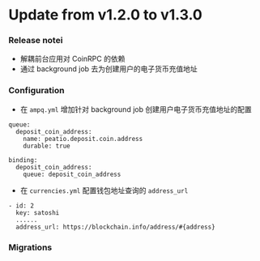 Update from v1.2.0 to v1.3.0
===

### Release notei

- 解耦前台应用对 CoinRPC 的依赖
- 通过 background job 去为创建用户的电子货币充值地址


### Configuration

- 在 `ampq.yml` 增加针对 background job 创建用户电子货币充值地址的配置

```
queue:
  deposit_coin_address:
    name: peatio.deposit.coin.address
    durable: true

binding:
  deposit_coin_address:
    queue: deposit_coin_address
```

- 在 `currencies.yml` 配置钱包地址查询的 `address_url`

```
- id: 2
  key: satoshi
  ......
  address_url: https://blockchain.info/address/#{address}
```

### Migrations

